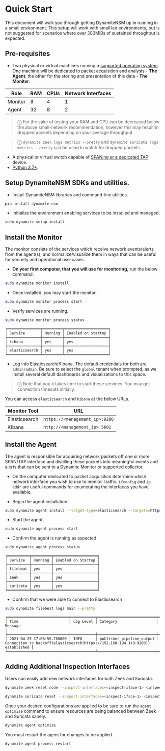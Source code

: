 # Quick Start

This document will walk you through getting DynamiteNSM up in running in a small environment.
This setup will work with small lab environments, but is not suggested for scenarios where over 300MiBs of sustained throughput is expected.

## Pre-requisites

- Two physical or virtual machines running a [supported operating system](/supported_operating_systems). One machine will be dedicated to packet acquisition and analysis - **The Agent**; the other for the storing and presentation of this data - **The Monitor**.

| Role    | RAM | CPUs | Network Interfaces  |
|---------|-----|------|---------------------|
| Monitor | 8   | 4    | 1                   |
| Agent   | 32   | 8    | 2                  |

> ⓘ For the sake of testing your RAM and CPU can be decreased below the above small-network recommendation,
> however this may result in dropped packets depending on your average throughput.

> ⓘ `dynamite zeek logs metrics --pretty` and `dynamite suricata logs metrics --pretty` can be used to watch for dropped packets.


- A physical or virtual switch capable of [SPANing or a dedicated TAP](/requirements/04_span_vs_tap) device.
- [Python 3.7+](https://www.python.org/downloads/).


## Setup DynamiteNSM SDKs and utilities.

- Install DynamiteNSM libraries and command-line utilities.

```bash
pip install dynamite-nsm
```

- Initialize the environment enabling services to be installed and managed.
```bash
sudo dynamite setup install
```

## Install the Monitor

The monitor consists of the services which receive network events/alerts from the agent(s), and normalize/visualize 
them in ways that can be useful for security and operational use-cases.

- **On your first computer, that you will use for monitoring,** run the below command.

```bash
sudo dynamite monitor install
```

- Once installed, you may start the monitor.

```bash
sudo dynamite monitor process start
```

- Verify services are running.

```bash
sudo dynamite monitor process status
```

```
╒═══════════════╤═════════╤════════════════════╕
│ Service       │ Running │ Enabled on Startup │
├───────────────┼─────────┼────────────────────┤
│ kibana        │ yes     │ yes                │
├───────────────┼─────────┼────────────────────┤
│ elasticsearch │ yes     │ yes                │
╘═══════════════╧═════════╧════════════════════╛
```

- Log into Elasticsearch/Kibana. The default credentials for both are `admin/admin`. 
   Be sure to select the `global` tenant when prompted, as we install several default dashboards and visualizations to this space.
> ⓘ Note that you it takes time to start these services. You may get connection timeouts initially. 

You can access `elasticsearch` and `kibana` at the below URLs.

| Monitor Tool  | URL                            |
|---------------|--------------------------------|
| Elasticsearch | `https://<management_ip>:9200` |
| Kibana        | `http://<management_ip>:5601`  |


## Install the Agent

The agent is responsible for acquiring network packets off one or more SPAN/TAP interface and distilling these packets into meaningful 
events and alerts that can be sent to a Dynamite Monitor or supported collector.

- On the computer dedicated to packet acquisition determine which network interface you wish to use to monitor traffic. 
   `ifconfig` and `ip addr` are useful commands for enumerating the interfaces you have available.

- Begin the agent installation

```bash
sudo dynamite agent install --target-type=elasticsearch --targets=https://<monitor-ip-address>:9200 --inspect-interfaces=<mon_iface0> <mon_iface1>
```

- Start the agent.

```bash
sudo dynamite agent process start
```

- Confirm the agent is running as expected

```bash
sudo dynamite agent process status
```

```
╒══════════╤═════════╤════════════════════╕
│ Service  │ Running │ Enabled on Startup │
├──────────┼─────────┼────────────────────┤
│ filebeat │ yes     │ yes                │
├──────────┼─────────┼────────────────────┤
│ zeek     │ yes     │ yes                │
├──────────┼─────────┼────────────────────┤
│ suricata │ yes     │ yes                │
╘══════════╧═════════╧════════════════════╛
```

- Confirm that we were able to connect to Elasticsearch

```bash
sudo dynamite filebeat logs main --pretty
```

```
╒════════════════════════════╤═══════════╤═══════════════════════════╤════════════════════════════════════════════════════════════════════════════════╕
│ Time                       │ Log Level │ Category                  │ Message                                                                        │
├────────────────────────────┼───────────┼───────────────────────────┼────────────────────────────────────────────────────────────────────────────────┤
│ 2021-04-25 17:06:50.780000 │ INFO      │ publisher_pipeline_output │ Connection to backoff(elasticsearch(https://192.168.194.143:9200)) established │
╘════════════════════════════╧═══════════╧═══════════════════════════╧════════════════════════════════════════════════════════════════════════════════╛
```

## Adding Additional Inspection Interfaces

Users can easily add new network interfaces for both Zeek and Suricata.


```bash
dynamite zeek reset node --inspect-interfaces=<inspect-iface-1> <inspect-iface-2>
```

```bash
dynamite suricata reset --inspect-interfaces=<inspect-iface-1> <inspect-iface-2>
```

Once your desired configurations are applied to be sure to run the `agent optimize` command to ensure resources are being
balanced between Zeek and Suricata sanely.

```bash
dynamite agent optimize
```

You must restart the agent for changes to be applied.

```bash
dynamite agent process restart
```